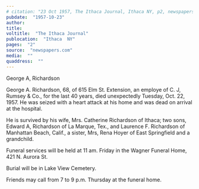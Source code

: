 ```yaml
---
# citation: "23 Oct 1957, The Ithaca Journal, Ithaca NY, p2, newspapers.com."
pubdate:  "1957-10-23"
author: 
title: 
voltitle:  "The Ithaca Journal"
publocation:  "Ithaca  NY"
pages:  "2"
source:  "newspapers.com"
media:  ""
quaddress:  ""
---
```

George A, Richardson 

George A. Richardson, 68, of 615 Elm St. Extension, an employe of C. J, Rumsey & Co., for the last 40 years, died unexpectedly Tuesday, Oct. 22, 1957. He was seized with a heart attack at his home and was dead on arrival at the hospital. 

He is survived by his wife, Mrs. Catherine Richardson of Ithaca; two sons, Edward A, Richardson of La Marque, Tex., and Laurence F. Richardson of Manhattan Beach, Calif., a sister, Mrs, Rena Hoyer of East Springfield and a grandchild. 

Funeral services will be held at 11 am. Friday in the Wagner Funeral Home, 421 N. Aurora St. 

Burial will be in Lake View Cemetery. 

Friends may call from 7 to 9 p.m. Thursday at the funeral home. 


